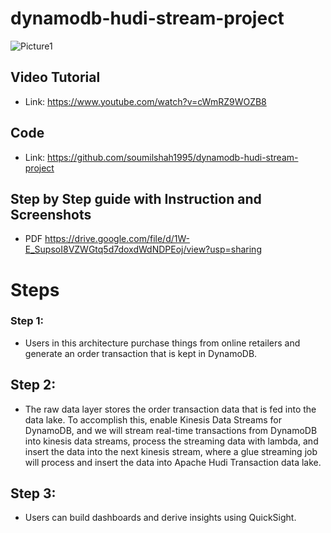 # dynamodb-hudi-stream-project
![Picture1](https://user-images.githubusercontent.com/39345855/208182950-34a28fda-b59b-4df1-9d0b-b9883d7ce2b1.jpg)

## Video Tutorial 
* Link: https://www.youtube.com/watch?v=cWmRZ9WOZB8

## Code 
* Link: https://github.com/soumilshah1995/dynamodb-hudi-stream-project


## Step by Step guide with Instruction and Screenshots 
* PDF https://drive.google.com/file/d/1W-E_SupsoI8VZWGtq5d7doxdWdNDPEoj/view?usp=sharing
 
# Steps 



### Step 1: 
* Users in this architecture purchase things from online retailers and generate an order transaction that is kept in DynamoDB.

## Step 2: 
* The raw data layer stores the order transaction data that is fed into the data lake. To accomplish this, enable Kinesis Data Streams for DynamoDB, and we will stream real-time transactions from DynamoDB into kinesis data streams, process the streaming data with lambda, and insert the data into the next kinesis stream, where a glue streaming job will process and insert the data into Apache Hudi Transaction data lake.  

## Step 3: 
* Users can build dashboards and derive insights using QuickSight.



